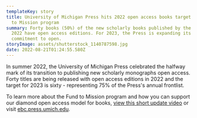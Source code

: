 ```yaml
---
templateKey: story
title: University of Michigan Press hits 2022 open access books target with Fund
  to Mission program
summary: Forty books (50%) of the new scholarly books published by the Press in
  2022 have open access editions. For 2023, the Press is expanding its
  commitment to open.
storyImage: assets/shutterstock_1140787598.jpg
date: 2022-08-21T01:24:55.580Z
---
```

In summer 2022, the University of Michigan Press celebrated the halfway mark of its transition to publishing new scholarly monographs open access. Forty titles are being released with open access editions in 2022 and the target for 2023 is sixty - representing 75% of the Press's annual frontlist.

To learn more about the Fund to Mission program and how you can support our diamond open access model for books, [view this short update video](https://lib.mivideo.it.umich.edu/media/t/1_rqed4hiq) or visit [ebc.press.umich.edu](https://ebc.press.umich.edu/).